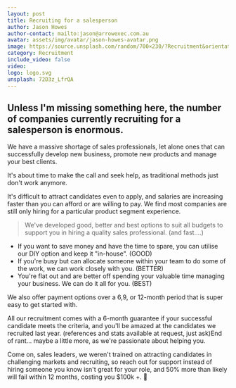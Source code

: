 ```yaml
---
layout: post
title: Recruiting for a salesperson
author: Jason Howes
author-contact: mailto:jason@arrowexec.com.au
avatar: assets/img/avatar/jason-howes-avatar.png
image: https://source.unsplash.com/random/700×230/?Recruitment&orientation=landscape
category: Recruitment
include_video: false
video: 
logo: logo.svg
unsplash: 72D3z_LfrQA
---
```



## Unless I'm missing something here, the number of companies currently recruiting for a salesperson is enormous. 

We have a massive shortage of sales professionals, let alone ones that can successfully develop new business, promote new products and manage your best clients.

It's about time to make the call and seek help, as traditional methods just don't work anymore.

It's difficult to attract candidates even to apply, and salaries are increasing faster than you can afford or are willing to pay. We find most companies are still only hiring for a particular product segment experience.

> We've developed good, better and best options to suit all budgets to support you in hiring a quality sales professional. (and fast....)

- If you want to save money and have the time to spare, you can utilise our DIY option and keep it "in-house". (GOOD)
- If you're busy but can allocate someone within your team to do some of the work, we can work closely with you. (BETTER)
- You're flat out and are better off spending your valuable time managing your business. We can do it all for you. (BEST)

We also offer payment options over a 6,9, or 12-month period that is super easy to get started with.

All our recruitment comes with a 6-month guarantee if your successful candidate meets the criteria, and you'll be amazed at the candidates we recruited last year. (references and stats available at request, just ask)End of rant... maybe a little more, as we're passionate about helping you.

Come on, sales leaders, we weren't trained on attracting candidates in challenging markets and recruiting, so reach out for support instead of hiring someone you know isn't great for your role, and 50% more than likely will fail within 12 months, costing you $100k +. 🥴
